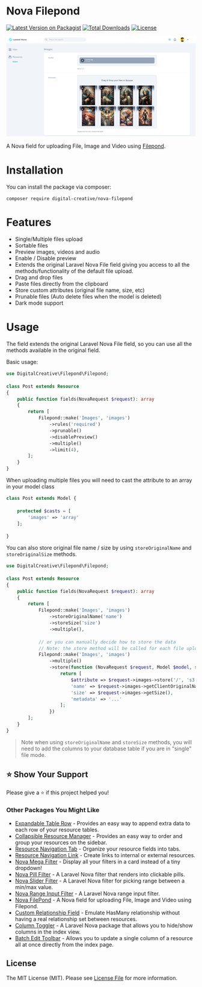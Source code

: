 # Nova Filepond

[![Latest Version on Packagist](https://img.shields.io/packagist/v/digital-creative/nova-filepond)](https://packagist.org/packages/digital-creative/nova-filepond)
[![Total Downloads](https://img.shields.io/packagist/dt/digital-creative/nova-filepond)](https://packagist.org/packages/digital-creative/nova-filepond)
[![License](https://img.shields.io/packagist/l/digital-creative/nova-filepond)](https://github.com/dcasia/nova-filepond/blob/master/LICENSE)

<picture>
  <source media="(prefers-color-scheme: dark)" srcset="https://raw.githubusercontent.com/dcasia/nova-filepond/main/screenshots/dark.png">
  <img alt="Laravel Nova Filepond in action" src="https://raw.githubusercontent.com/dcasia/nova-filepond/main/screenshots/light.png">
</picture>

A Nova field for uploading File, Image and Video using [Filepond](https://github.com/pqina/filepond).

# Installation

You can install the package via composer:

```shell
composer require digital-creative/nova-filepond
```

# Features

- Single/Multiple files upload
- Sortable files
- Preview images, videos and audio
- Enable / Disable preview
- Extends the original Laravel Nova File field giving you access to all the methods/functionality of the default file upload.
- Drag and drop files
- Paste files directly from the clipboard
- Store custom attributes (original file name, size, etc)
- Prunable files (Auto delete files when the model is deleted)
- Dark mode support

# Usage

The field extends the original Laravel Nova File field, so you can use all the methods available in the original field.

Basic usage:

```php
use DigitalCreative\Filepond\Filepond;

class Post extends Resource
{
    public function fields(NovaRequest $request): array
    {
        return [
            Filepond::make('Images', 'images')
                ->rules('required')
                ->prunable()
                ->disablePreview()
                ->multiple() 
                ->limit(4),
        ];
    }
}
```

When uploading multiple files you will need to cast the attribute to an array in your model class

```php
class Post extends Model {
 
    protected $casts = [
        'images' => 'array'
    ];

}
```

You can also store original file name / size by using `storeOriginalName` and `storeOriginalSize` methods.

```php
use DigitalCreative\Filepond\Filepond;

class Post extends Resource
{
    public function fields(NovaRequest $request): array
    {
        return [
            Filepond::make('Images', 'images')
                ->storeOriginalName('name')
                ->storeSize('size')
                ->multiple(),
            
            // or you can manually decide how to store the data
            // Note: the store method will be called for each file uploaded and the output will be stored into a single json column
            Filepond::make('Images', 'images')
                ->multiple()
                ->store(function (NovaRequest $request, Model $model, string $attribute): array {
                    return [
                        $attribute => $request->images->store('/', 's3'),
                        'name' => $request->images->getClientOriginalName(),
                        'size' => $request->images->getSize(),
                        'metadata' => '...'
                    ];
                })
        ];
    }
}
```
> Note when using `storeOriginalName` and `storeSize` methods, you will need to add the columns to your database table if you are in "single" file mode.

## ⭐️ Show Your Support

Please give a ⭐️ if this project helped you!

### Other Packages You Might Like

- [Expandable Table Row](https://github.com/dcasia/expandable-table-row) - Provides an easy way to append extra data to each row of your resource tables.
- [Collapsible Resource Manager](https://github.com/dcasia/collapsible-resource-manager) - Provides an easy way to order and group your resources on the sidebar.
- [Resource Navigation Tab](https://github.com/dcasia/resource-navigation-tab) - Organize your resource fields into tabs.
- [Resource Navigation Link](https://github.com/dcasia/resource-navigation-link) - Create links to internal or external resources.
- [Nova Mega Filter](https://github.com/dcasia/nova-mega-filter) - Display all your filters in a card instead of a tiny dropdown!
- [Nova Pill Filter](https://github.com/dcasia/nova-pill-filter) - A Laravel Nova filter that renders into clickable pills.
- [Nova Slider Filter](https://github.com/dcasia/nova-slider-filter) - A Laravel Nova filter for picking range between a min/max value.
- [Nova Range Input Filter](https://github.com/dcasia/nova-range-input-filter) - A Laravel Nova range input filter.
- [Nova FilePond](https://github.com/dcasia/nova-filepond) - A Nova field for uploading File, Image and Video using Filepond.
- [Custom Relationship Field](https://github.com/dcasia/custom-relationship-field) - Emulate HasMany relationship without having a real relationship set between resources.
- [Column Toggler](https://github.com/dcasia/column-toggler) - A Laravel Nova package that allows you to hide/show columns in the index view.
- [Batch Edit Toolbar](https://github.com/dcasia/batch-edit-toolbar) - Allows you to update a single column of a resource all at once directly from the index page.

## License

The MIT License (MIT). Please see [License File](https://raw.githubusercontent.com/dcasia/nova-filepond/master/LICENSE) for more information.
